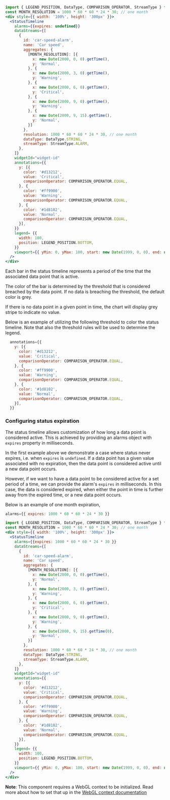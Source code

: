 ```jsx
import { LEGEND_POSITION, DataType, COMPARISON_OPERATOR, StreamType } from '@synchro-charts/core';
const MONTH_RESOLUTION = 1000 * 60 * 60 * 24 * 30; // one month
<div style={{ width: '100%', height: '300px' }}>
  <StatusTimeline
    alarms={{expires: undefined}}
    dataStreams={[
      {
        id: 'car-speed-alarm',
        name: 'Car speed',
        aggregates: {
          [MONTH_RESOLUTION]: [{
            x: new Date(2000, 0, 0).getTime(),
            y: 'Normal',
          }, {
            x: new Date(2000, 3, 0).getTime(),
            y: 'Warning',
          }, {
            x: new Date(2000, 6, 0).getTime(),
            y: 'Critical',
          }, {
            x: new Date(2000, 9, 0).getTime(),
            y: 'Warning',
          }, {
            x: new Date(2000, 9, 15).getTime(),
            y: 'Normal',
          }]
        },
        resolution: 1000 * 60 * 60 * 24 * 30, // one month
        dataType: DataType.STRING,
        streamType: StreamType.ALARM,
      },
    ]}
    widgetId="widget-id"
    annotations={{
      y: [{
        color: '#d13212',
        value: 'Critical',
        comparisonOperator: COMPARISON_OPERATOR.EQUAL,
      }, {
        color: '#ff9900',
        value: 'Warning',
        comparisonOperator: COMPARISON_OPERATOR.EQUAL,
      }, {
        color: '#1d8102',
        value: 'Normal',
        comparisonOperator: COMPARISON_OPERATOR.EQUAL,
      }],
    }}
    legend= {{
      width: 100,
      position: LEGEND_POSITION.BOTTOM,
    }}
    viewport={{ yMin: 0, yMax: 100, start: new Date(1999, 0, 0), end: new Date(2001, 6, 0) }}
  />
</div>
```

Each bar in the status timeline represents a period of the time that the associated data point that is active. 

The color of the bar is determined by the threshold that is considered breached by the data point. If no data is breaching
the threshold, the default color is grey.

If there is no data point in a given point in time, the chart will display grey stripe to indicate no value.

Below is an example of utilizing the following threshold to color the status timeline.
Note that also the threshold rules will be used to determine the legend.

```jsx static
  annotations={{
    y: [{
      color: '#d13212',
      value: 'Critical',
      comparisonOperator: COMPARISON_OPERATOR.EQUAL,
    }, {
      color: '#ff9900',
      value: 'Warning',
      comparisonOperator: COMPARISON_OPERATOR.EQUAL,
    }, {
      color: '#1d8102',
      value: 'Normal',
      comparisonOperator: COMPARISON_OPERATOR.EQUAL,
    }],
  }}
```



### Configuring status expiration
The status timeline allows customization of how long a data point is considered active. 
This is achieved by providing an alarms object with `expires` property in milliseconds.

In the first example above we demonstrate a case where status never expires, i.e. when `expires` is `undefined`.
If a data point has a given value associated with no expiration, then the data point is considered active until a new data point occurs.

However, if we want to have a data point to be considered active for a set period of a time, we can provide the alarm's `expires` in milliseconds.
In this case, the data is considered expired, when either the point in time is further away from the expired time, or a new data point occurs.

Below is an example of one month expiration,

```jsx static
alarms={{ expires: 1000 * 60 * 60 * 24 * 30 }}
```

```jsx
import { LEGEND_POSITION, DataType, COMPARISON_OPERATOR, StreamType } from '@synchro-charts/core';
const MONTH_RESOLUTION = 1000 * 60 * 60 * 24 * 30; // one month
<div style={{ width: '100%', height: '300px' }}>
  <StatusTimeline
    alarms={{expires: 1000 * 60 * 60 * 24 * 30 }}
    dataStreams={[
      {
        id: 'car-speed-alarm',
        name: 'Car speed',
        aggregates: {
          [MONTH_RESOLUTION]: [{
            x: new Date(2000, 0, 0).getTime(),
            y: 'Normal',
          }, {
            x: new Date(2000, 3, 0).getTime(),
            y: 'Warning',
          }, {
            x: new Date(2000, 6, 0).getTime(),
            y: 'Critical',
          }, {
            x: new Date(2000, 9, 0).getTime(),
            y: 'Warning',
          }, {
            x: new Date(2000, 9, 15).getTime(0),
            y: 'Normal',
          }]
        },
        resolution: 1000 * 60 * 60 * 24 * 30, // one month
        dataType: DataType.STRING,
        streamType: StreamType.ALARM,
      },
    ]}
    widgetId="widget-id"
    annotations={{
      y: [{
        color: '#d13212',
        value: 'Critical',
        comparisonOperator: COMPARISON_OPERATOR.EQUAL,
      }, {
        color: '#ff9900',
        value: 'Warning',
        comparisonOperator: COMPARISON_OPERATOR.EQUAL,
      }, {
        color: '#1d8102',
        value: 'Normal',
        comparisonOperator: COMPARISON_OPERATOR.EQUAL,
      }],
    }}
    legend= {{
      width: 100,
      position: LEGEND_POSITION.BOTTOM,
    }}
    viewport={{ yMin: 0, yMax: 100, start: new Date(1999, 0, 0), end: new Date(2001, 6, 0) }}
  />
</div>
```

**Note**: This component requires a WebGL context to be initialized. Read more about how to set that up in the [WebGL context documentation]( https://synchrocharts.com//#/WebGL%20context )
